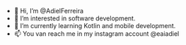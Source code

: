 - 👋 Hi, I’m @AdielFerreira
- 👀 I’m interested in software development.
- 🌱 I’m currently learning Kotlin and mobile development.
- 📫 You van reach me in my instagram account @eaiadiel
